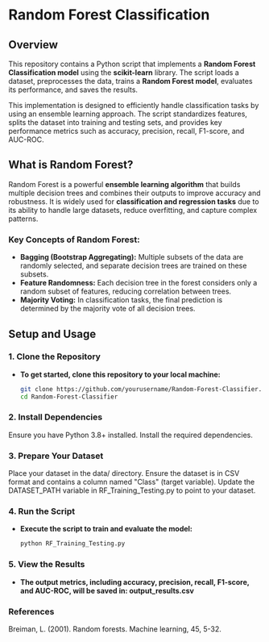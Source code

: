 # Random Forest Classification

## **Overview**

This repository contains a Python script that implements a **Random Forest Classification model** using the **scikit-learn** library. The script loads a dataset, preprocesses the data, trains a **Random Forest model**, evaluates its performance, and saves the results.

This implementation is designed to efficiently handle classification tasks by using an ensemble learning approach. The script standardizes features, splits the dataset into training and testing sets, and provides key performance metrics such as accuracy, precision, recall, F1-score, and AUC-ROC.

## **What is Random Forest?**

Random Forest is a powerful **ensemble learning algorithm** that builds multiple decision trees and combines their outputs to improve accuracy and robustness. It is widely used for **classification and regression tasks** due to its ability to handle large datasets, reduce overfitting, and capture complex patterns.

### **Key Concepts of Random Forest:**
- **Bagging (Bootstrap Aggregating):** Multiple subsets of the data are randomly selected, and separate decision trees are trained on these subsets.
- **Feature Randomness:** Each decision tree in the forest considers only a random subset of features, reducing correlation between trees.
- **Majority Voting:** In classification tasks, the final prediction is determined by the majority vote of all decision trees.

## **Setup and Usage**

### **1. Clone the Repository**
- **To get started, clone this repository to your local machine:**
  ```bash
  git clone https://github.com/yourusername/Random-Forest-Classifier.git
  cd Random-Forest-Classifier

### **2. Install Dependencies**
Ensure you have Python 3.8+ installed. Install the required dependencies.

### **3. Prepare Your Dataset**
Place your dataset in the data/ directory.
Ensure the dataset is in CSV format and contains a column named "Class" (target variable).
Update the DATASET_PATH variable in RF_Training_Testing.py to point to your dataset.

### **4. Run the Script**
- **Execute the script to train and evaluate the model:**
  ```bash
  python RF_Training_Testing.py

### **5. View the Results**
- **The output metrics, including accuracy, precision, recall, F1-score, and AUC-ROC, will be saved in: output_results.csv**

### **References**
Breiman, L. (2001). Random forests. Machine learning, 45, 5-32.
